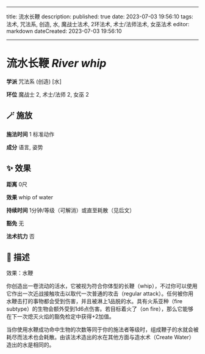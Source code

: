 
---
title: 流水长鞭
description: 
published: true
date: 2023-07-03 19:56:10
tags: 法术, 咒法系, 创造, 水, 魔战士法术, 2环法术, 术士/法师法术, 女巫法术
editor: markdown
dateCreated: 2023-07-03 19:56:10

---

# **流水长鞭** *River whip*

**学派** 咒法系 (创造) \[水\] 

**环位** 魔战士 2, 术士/法师 2, 女巫 2

## 🪄 施放

**施法时间** 1 标准动作

**成分** 语言, 姿势

## ✨ 效果  

**距离** 0尺 

**效果** whip of water 

**持续时间** 1分钟/等级（可解消）或直至耗散（见后文） 

**豁免** 无

**法术抗力** 否

## 📖 描述

效果：水鞭

你创造出一卷流动的活水，它被视为符合你体型的长鞭（whip），不过你可以使用它作出一次近战接触攻击以取代一次普通的攻击（regular attack）。任何被你用水鞭击打的事物都会受到伤害，并且被淋上1品脱的水。具有火系亚种（fire subtype）的生物会额外受到1d6点伤害。若目标着火了（on fire），那么它能够在下一次熄灭火焰的豁免检定中获得+2加值。

当你使用水鞭成功命中生物的次数等同于你的施法者等级时，组成鞭子的水就会被耗尽而法术也会耗散。由该法术造出的水在其他方面与造水术（Create Water）造出的水是相同的。
    